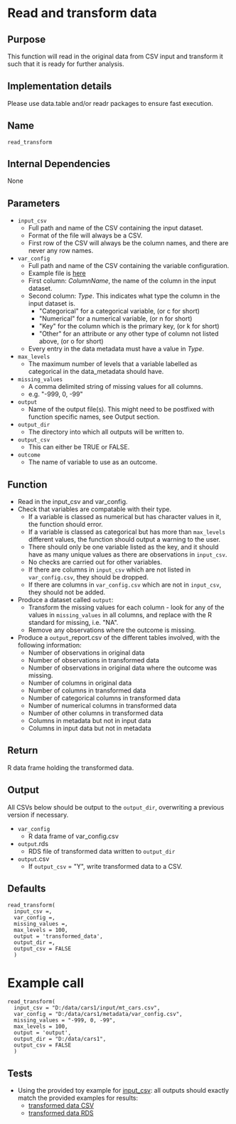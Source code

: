 # Read and transform data

## Purpose
This function will read in the original data from CSV input and transform it such that it is ready for further analysis.

## Implementation details
Please use data.table and/or readr packages to ensure fast execution.

## Name
`read_transform`

## Internal Dependencies
None

## Parameters
* `input_csv`
  * Full path and name of the CSV containing the input dataset.
  * Format of the file will always be a CSV.  
  * First row of the CSV will always be the column names, and there are never any row names.
* `var_config`
  * Full path and name of the CSV containing the variable configuration.
  * Example file is [here](../example_metadata_files/var_config.csv)
  * First column: _ColumnName_, the name of the column in the input dataset.
  * Second column: _Type_.
    This indicates what type the column in the input dataset is.
    * "Categorical" for a categorical variable, (or c for short)
    * "Numerical" for a numerical variable, (or n for short)
    * "Key" for the column which is the primary key, (or k for short)
    * "Other" for an attribute or any other type of column not listed above, (or o for short)
  * Every entry in the data metadata must have a value in _Type_.
* `max_levels`
  * The maximum number of levels that a variable labelled as categorical in the data_metadata should have.
* `missing_values`
  * A comma delimited string of missing values for all columns.
  * e.g. "-999, 0, -99"
* `output`
  * Name of the output file(s). This might need to be postfixed with function specific names, see Output section.
* `output_dir`
  * The directory into which all outputs will be written to.
* `output_csv`
  * This can either be TRUE or FALSE.
* `outcome`
  * The name of variable to use as an outcome.

## Function
* Read in the input_csv and var_config.
* Check that variables are compatable with their type.
  * If a variable is classed as numerical but has character values in it, the function should error.
  * If a variable is classed as categorical but has more than `max_levels` different values, the function should output a warning to the user.
  * There should only be one variable listed as the key, and it should have as many unique values as there are observations in `input_csv`.
  * No checks are carried out for other variables.
  * If there are columns in `input_csv` which are not listed in `var_config.csv`, they should be dropped.
  * If there are columns in `var_config.csv` which are not in `input_csv`, they should not be added.
* Produce a dataset called `output`:
  * Transform the missing values for each column - look for any of the values in `missing_values` in all columns, and replace with the R standard for missing, i.e. "NA".
  * Remove any observations where the outcome is missing.
* Produce a `output`\_report.csv of the different tables involved, with the following information:
  * Number of observations in original data
  * Number of observations in transformed data
  * Number of observations in original data where the outcome was missing.
  * Number of columns in original data
  * Number of columns in transformed data
  * Number of categorical columns in transformed data
  * Number of numerical columns in transformed data  
  * Number of other columns in transformed data
  * Columns in metadata but not in input data
  * Columns in input data but not in metadata

## Return
R data frame holding the transformed data.

## Output
All CSVs below should be output to the `output_dir`, overwriting a previous version if necessary.
* `var_config`
  * R data frame of var_config.csv
* `output`.rds
  * RDS file of transformed data written to `output_dir`
* `output`.csv
  * If `output_csv` = "Y", write transformed data to a CSV.

## Defaults
```
read_transform(
  input_csv =,
  var_config =,
  missing_values =,
  max_levels = 100,
  output = 'transformed_data',
  output_dir =,
  output_csv = FALSE
  )  
```

# Example call
```
read_transform(
  input_csv = "D:/data/cars1/input/mt_cars.csv",
  var_config = "D:/data/cars1/metadata/var_config.csv",
  missing_values = "-999, 0, -99",
  max_levels = 100,
  output = 'output',
  output_dir = "D:/data/cars1",
  output_csv = FALSE
  )
```

## Tests
* Using the provided toy example for [input_csv](./example_data/mtcars.csv): all outputs should exactly match the provided examples for results:
  * [transformed data CSV](./example_output_csvs/transformed_data.csv)
  * [transformed data RDS](./example_output_csvs/transformed_data.rds)

